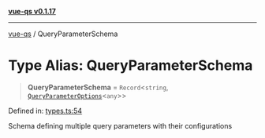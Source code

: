 [**vue-qs v0.1.17**](../README.md)

---

[vue-qs](../README.md) / QueryParameterSchema

# Type Alias: QueryParameterSchema

> **QueryParameterSchema** = `Record`\<`string`, [`QueryParameterOptions`](QueryParameterOptions.md)\<`any`\>\>

Defined in: [types.ts:54](https://github.com/iamsomraj/vue-qs/blob/b89690c4cfcb78328e659968e3c7235730988be4/src/types.ts#L54)

Schema defining multiple query parameters with their configurations

